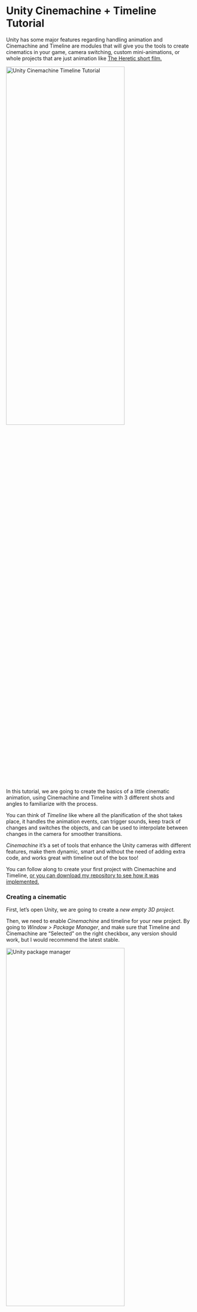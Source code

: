 # Unity Cinemachine + Timeline Tutorial

Unity has some major features regarding handling animation and Cinemachine and Timeline are modules that will give you the tools to create cinematics in your game, camera switching, custom mini-animations, or whole projects that are just animation like [The Heretic short film.](https://www.youtube.com/watch?v=iQZobAhgayA&ab_channel=Unity)

<img src="https://github.com/Ucamo/ucamo.github.io/blob/main/assets/images/Unity_cinemachine_timeline_tutorial/img_1.gif" width="80%" height="50%" alt="Unity Cinemachine Timeline Tutorial">

In this tutorial, we are going to create the basics of a little cinematic animation, using Cinemachine and Timeline with 3 different shots and angles to familiarize with the process.

You can think of *Timeline* like where all the planification of the shot takes place, it handles the animation events, can trigger sounds, keep track of changes and switches the objects, and can be used to interpolate between changes in the camera for smoother transitions.

*Cinemachine* it’s a set of tools that enhance the Unity cameras with different features, make them dynamic, smart and without the need of adding extra code, and works great with timeline out of the box too!

You can follow along to create your first project with Cinemachine and Timeline, [or you can download my repository to see how it was implemented.](https://github.com/Ucamo/Unity-Cinemachine-Timeline)

### Creating a cinematic
First, let’s open Unity, we are going to create a *new empty 3D project.*

Then, we need to enable *Cinemachine* and timeline for your new project. By going to *Window > Package Manager*, and make sure that Timeline and Cinemachine are “Selected” on the right checkbox, any version should work, but I would recommend the latest stable.

<img src="https://github.com/Ucamo/ucamo.github.io/blob/main/assets/images/Unity_cinemachine_timeline_tutorial/img_2.png" width="80%" height="50%" alt="Unity package manager">

If you don’ see Cinemachine at first, you can search the package in the *“in Project”* tab, and change it to *“Unity Registry”* that will make the other optional packages to show up, and you can search for Cinemachine from the list.

After this, and since we were going to upload our project to [Github](https://github.com/Ucamo/Unity-Cinemachine-Timeline), I decide to not use assets that I didn’t have the license to re-publish in other platforms, so today’s example it’s going to be with a 3D cube , so let’s add a 3D cube to our scene, by right clicking the *Hierarchy* window and select *3D object > Cube.*

I ended up adding a *3D Object > Plane* too, just to give a little more of sense and I scale it up to look like a ground where the 3D cube will be on.

<img src="https://github.com/Ucamo/ucamo.github.io/blob/main/assets/images/Unity_cinemachine_timeline_tutorial/img_3.png" width="80%" height="50%" alt="Two 3d cubes in unity">

_The hero of our next big hit_

Let’s re-name our cube by right-clicking the cube and selecting *“Rename”*, I rename it to *“AnimatedCube”*.

Then, we are going to start animating our cube directly on the timeline, to do so, Open up the *Timeline* window by going to *Window > Sequencing > Timeline.*

<img src="https://github.com/Ucamo/ucamo.github.io/blob/main/assets/images/Unity_cinemachine_timeline_tutorial/img_4.png" width="80%" height="50%" alt="Unity timeline empty">

And let’s create an *Empty GameObject* in our *Hierarchy* Window, by right clicking and select *“Create Empty”*. Let’s rename that new empty Game Object to “Timeline”, that would work as the controller of our scene.

While having our “Timeline” object, go to the Timeline window and click on *“Create”* on the following option.

<img src="https://github.com/Ucamo/ucamo.github.io/blob/main/assets/images/Unity_cinemachine_timeline_tutorial/img_5.png" width="80%" height="50%" alt="Unity timeline create director component">

Then, as you do with making new animations, a prompt will show up asking you to name your *.playable* object and save it in a location within your project, you can name it as you want, I name it “cutscene”.

Once created, click on the three dots that appear in you animator by default, and delete it

<img src="https://github.com/Ucamo/ucamo.github.io/blob/main/assets/images/Unity_cinemachine_timeline_tutorial/img_6.png" width="80%" height="50%" alt="Unity timeline options">

Then, *right click* on that space and create a new *“Animation Track”*. This track on Timeline, will handle the animations in our cube. Since this is an entirely new project, the cube doesn’t have animation, so in this example we are going to animate it ourselves.

*Drag and drop your 3D cube* into the *“GameObject {Animator}”* of the *Animation Track*. This will assign the 3D cube to the track and will let us animate it.

If we hit the *red circle in our track*, we are going to *“Record”* whatever it happens with our 3D cube, in this example, hit the Record button, and move the 3D cube around every 40 or 60 frames, then change directions.

<img src="https://github.com/Ucamo/ucamo.github.io/blob/main/assets/images/Unity_cinemachine_timeline_tutorial/img_7.gif" width="80%" height="50%" alt="Unity 3d cube moving with timeline on third person view">

_Please not that at the bottom, the keyframes are marked where the movement stoped and continue._

Now we are using Timeline, if we wanted to involve more objects in our shot, we would need to add more “Tracks” and add the animation when needed.

Now, to add Cinemachine to our project. We need to select our *“Main Camera”*, and in the Inspector window, click on *“Add Component”* and look for *“CinemachineBrain”*

<img src="https://github.com/Ucamo/ucamo.github.io/blob/main/assets/images/Unity_cinemachine_timeline_tutorial/img_8.png" width="80%" height="50%" alt="Unity cinemachine brain setup">

We don’t need to do anything else with our Main Camera, but this will be used as the “Main controller” of the rest of our Cinemachine cameras.

What we are going to do, as in cinema, when there is an important scene and there is some shots from different angles, and different cameras at the same time, we are going to create those extra cameras and let them know what we want from them.

Let’s create our first Virtual Camera, by right clicking our *Hierarchy Window* and select *Cinemachine > Virtual Camera.*

*Note:* This might cause that your main camera end up not where it was before, but you can re position it whenever you want, let’s move around the Virtual Camera in an angle you like, and you will notice that there is a component on the Inspector Window called *“CinemachineVirtualCamera”*, let’s add our *animated 3D cube* to the *“Follow”* and *“Look At”* properties by drag and drop our cube into those fields.

<img src="https://github.com/Ucamo/ucamo.github.io/blob/main/assets/images/Unity_cinemachine_timeline_tutorial/img_9.png" width="80%" height="50%" alt="Unity cinemachine virtual camera properties">

You might notice that in the *“Game”* Window, when you have your virtual camera selected it might look something like this:

<img src="https://github.com/Ucamo/ucamo.github.io/blob/main/assets/images/Unity_cinemachine_timeline_tutorial/img_10.png" width="80%" height="50%" alt="Unity virtual camera view in editor">

Those guidelines will help you in the composition of your shot, and the red border it’s a guide to let you know that the object will be harder to see in those places.

Now, if you click *Play* in Unity, you will notice that your 3D cube moves around for the animation, and the virtual camera follow it around.

That’s a very easy example of how to use Cinemachine, now for mix it up with Timeline, let’s select the *“Timeline” game object* from our *Hierarchy Window*, and *Drag and drop our “Main Camera”* object to create a *Cinemachine Track.*

<img src="https://github.com/Ucamo/ucamo.github.io/blob/main/assets/images/Unity_cinemachine_timeline_tutorial/img_11.png" width="80%" height="50%" alt="Unity timeline with diferent properties">

Then, we can adjust where the virtual camera will come into play during the shot and by how long, but the fun begins when we add more virtual cameras.

Let’s add two more Virtual cameras by *right clicking the Hierarchy window* and select *Cinemachine > Virtual Camera*

Position your second virtual camera where you pleased and on the *CinemachineVirtualCamera* of that second virtual camera, let’s make it just *“Look At”* our cube, but not follow it

<img src="https://github.com/Ucamo/ucamo.github.io/blob/main/assets/images/Unity_cinemachine_timeline_tutorial/img_12.png" width="80%" height="50%" alt="Unity Cinemachine virtual camera inspector">

This will give the effect of a stationary Camera that just follows a target in movement.

And for the Third virtual camera, I position it in a different place in the scene and gave it this properties

<img src="https://github.com/Ucamo/ucamo.github.io/blob/main/assets/images/Unity_cinemachine_timeline_tutorial/img_13.png" width="80%" height="50%" alt="Unity Cinemachine 3 virtual cameras">

It will work like the first Virtual Camera but from a different angle.

Now, if we go back to the *Hierarchy Window*, and select our *“Timeline” game object*, we can add the rest of the virtual cameras to our *“Cinemachine Track”*

<img src="https://github.com/Ucamo/ucamo.github.io/blob/main/assets/images/Unity_cinemachine_timeline_tutorial/img_14.png" width="80%" height="50%" alt="Unity Timeline in editor">

And if we adjust the duration of the virtual cameras in the Cinemachine Track, we can get some very interesting result, if we try to *overlap two virtual cameras*, it will result on Timeline, *interpolating thos two cameras into a smooth transition*. Let’s see the result:

<img src="https://github.com/Ucamo/ucamo.github.io/blob/main/assets/images/Unity_cinemachine_timeline_tutorial/img_15.gif" width="80%" height="50%" alt="Unity Timeline in editor animated with different virtual cameras">

That’s it, you just created your fist cinematic using Unity Cinemachine and Timeline.

From now on you can play around with these basic concepts and explore the different types of Cameras from Cinemachine, and Tracks from Timeline to get some really impresive results.

Hope you had like it this little tutorial and remember that you can get the whole project in my [github repository](https://github.com/Ucamo/Unity-Cinemachine-Timeline).

Happy gamedev!